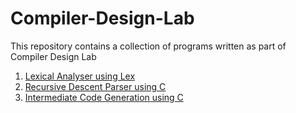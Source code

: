 
# Compiler-Design-Lab
This repository contains a collection of programs written as part of Compiler Design Lab

1. [Lexical Analyser using Lex](./lexical-analyser-using-lex)
2. [Recursive Descent Parser using C](./recursive-descent-parser)
3. [Intermediate Code Generation using C](./intermediate-code-generator)